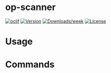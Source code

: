 op-scanner
==========



[![oclif](https://img.shields.io/badge/cli-oclif-brightgreen.svg)](https://oclif.io)
[![Version](https://img.shields.io/npm/v/op-scanner.svg)](https://npmjs.org/package/op-scanner)
[![Downloads/week](https://img.shields.io/npm/dw/op-scanner.svg)](https://npmjs.org/package/op-scanner)
[![License](https://img.shields.io/npm/l/op-scanner.svg)](https://github.com/cleanunicorn/op-scanner/blob/master/package.json)

<!-- toc -->
# Usage
<!-- usage -->
# Commands
<!-- commands -->
